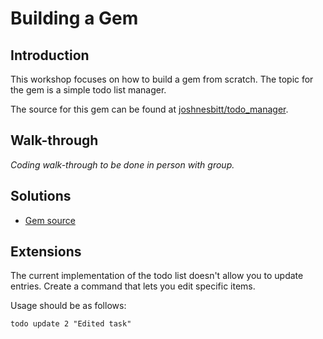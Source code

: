 # Building a Gem


## Introduction

This workshop focuses on how to build a gem from scratch. The topic for the gem is a simple todo list manager.

The source for this gem can be found at [joshnesbitt/todo_manager](https://github.com/joshnesbitt/todo_manager).


## Walk-through

_Coding walk-through to be done in person with group._


## Solutions

* [Gem source](https://github.com/joshnesbitt/todo_manager)


## Extensions

The current implementation of the todo list doesn't allow you to update entries. Create a command that lets you edit specific items.

Usage should be as follows:

```
todo update 2 "Edited task"
```
